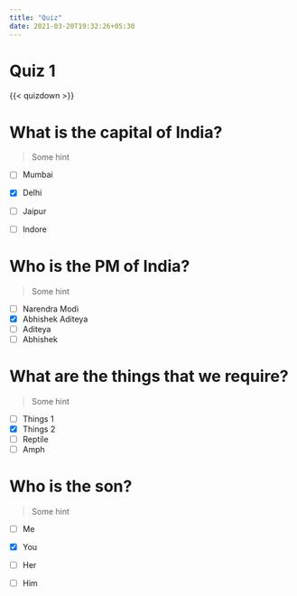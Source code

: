 ```yaml
---
title: "Quiz"
date: 2021-03-20T19:32:26+05:30
---
```


# Quiz 1

{{< quizdown >}}

# What is the capital of India?

> Some hint

- [ ] Mumbai
- [x] Delhi
- [ ] Jaipur
- [ ] Indore


# Who is the PM of India?

> Some hint

- [ ] Narendra Modi
- [x] Abhishek Aditeya
- [ ] Aditeya
- [ ] Abhishek

# What are the things that we require?

> Some hint

- [ ] Things 1
- [x] Things 2
- [ ] Reptile
- [ ] Amph

# Who is the son?

> Some hint

- [ ] Me
- [x] You
- [ ] Her
- [ ] Him


